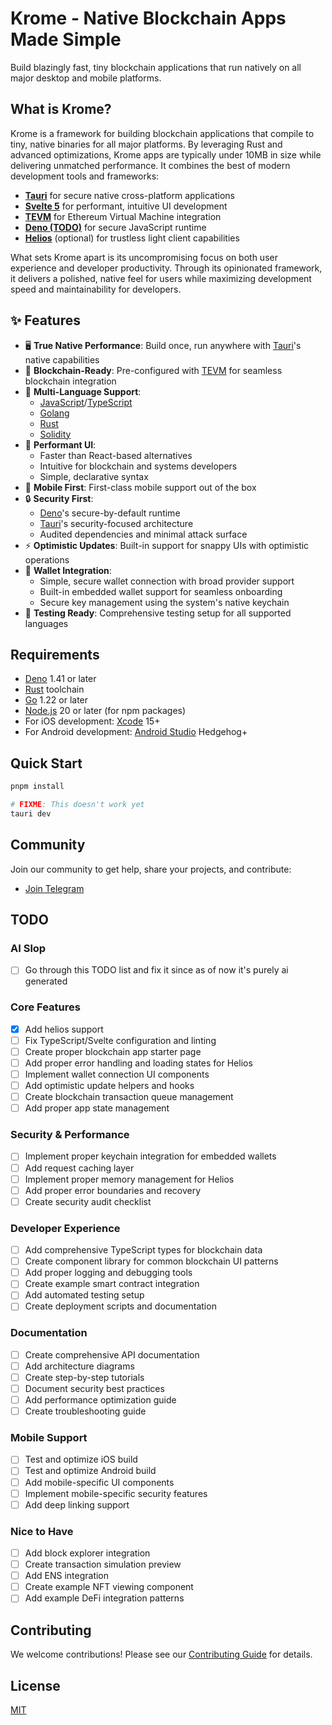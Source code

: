 # Krome - Native Blockchain Apps Made Simple

Build blazingly fast, tiny blockchain applications that run natively on all major desktop and mobile platforms.

## What is Krome?

Krome is a framework for building blockchain applications that compile to tiny, native binaries for all major platforms. By leveraging Rust and advanced optimizations, Krome apps are typically under 10MB in size while delivering unmatched performance. It combines the best of modern development tools and frameworks:

- **[Tauri](https://tauri.app)** for secure native cross-platform applications
- **[Svelte 5](https://svelte.dev)** for performant, intuitive UI development
- **[TEVM](https://tevm.sh)** for Ethereum Virtual Machine integration
- **[Deno (TODO)](https://deno.land)** for secure JavaScript runtime
- **[Helios](https://github.com/a16z/helios)** (optional) for trustless light client capabilities

What sets Krome apart is its uncompromising focus on both user experience and developer productivity. Through its opinionated framework, it delivers a polished, native feel for users while maximizing development speed and maintainability for developers.

## ✨ Features

- 🖥️ **True Native Performance**: Build once, run anywhere with [Tauri](https://tauri.app)'s native capabilities
- 🔗 **Blockchain-Ready**: Pre-configured with [TEVM](https://tevm.sh) for seamless blockchain integration
- 🔄 **Multi-Language Support**: 
  - [JavaScript](https://developer.mozilla.org/en-US/docs/Web/JavaScript)/[TypeScript](https://www.typescriptlang.org)
  - [Golang](https://go.dev)
  - [Rust](https://www.rust-lang.org)
  - [Solidity](https://soliditylang.org)
- 🎨 **Performant UI**: 
  - Faster than React-based alternatives
  - Intuitive for blockchain and systems developers
  - Simple, declarative syntax
- 📱 **Mobile First**: First-class mobile support out of the box
- 🔒 **Security First**: 
  - [Deno](https://deno.land)'s secure-by-default runtime
  - [Tauri](https://tauri.app/v1/guides/security/security)'s security-focused architecture
  - Audited dependencies and minimal attack surface
- ⚡ **Optimistic Updates**: Built-in support for snappy UIs with optimistic operations
- 👛 **Wallet Integration**: 
  - Simple, secure wallet connection with broad provider support
  - Built-in embedded wallet support for seamless onboarding
  - Secure key management using the system's native keychain
- 🧪 **Testing Ready**: Comprehensive testing setup for all supported languages

## Requirements

- [Deno](https://deno.land/manual/getting_started/installation) 1.41 or later
- [Rust](https://www.rust-lang.org/tools/install) toolchain
- [Go](https://go.dev/doc/install) 1.22 or later
- [Node.js](https://nodejs.org) 20 or later (for npm packages)
- For iOS development: [Xcode](https://developer.apple.com/xcode/) 15+
- For Android development: [Android Studio](https://developer.android.com/studio) Hedgehog+

## Quick Start

```bash
pnpm install

# FIXME: This doesn't work yet
tauri dev
```

## Community

Join our community to get help, share your projects, and contribute:

- [Join Telegram](https://t.me/+ANThR9bHDLAwMjUx)

## TODO

### AI Slop
- [ ] Go through this TODO list and fix it since as of now it's purely ai generated

### Core Features
- [x] Add helios support
- [ ] Fix TypeScript/Svelte configuration and linting
- [ ] Create proper blockchain app starter page
- [ ] Add proper error handling and loading states for Helios
- [ ] Implement wallet connection UI components
- [ ] Add optimistic update helpers and hooks
- [ ] Create blockchain transaction queue management
- [ ] Add proper app state management

### Security & Performance
- [ ] Implement proper keychain integration for embedded wallets
- [ ] Add request caching layer
- [ ] Implement proper memory management for Helios
- [ ] Add proper error boundaries and recovery
- [ ] Create security audit checklist

### Developer Experience
- [ ] Add comprehensive TypeScript types for blockchain data
- [ ] Create component library for common blockchain UI patterns
- [ ] Add proper logging and debugging tools
- [ ] Create example smart contract integration
- [ ] Add automated testing setup
- [ ] Create deployment scripts and documentation

### Documentation
- [ ] Create comprehensive API documentation
- [ ] Add architecture diagrams
- [ ] Create step-by-step tutorials
- [ ] Document security best practices
- [ ] Add performance optimization guide
- [ ] Create troubleshooting guide

### Mobile Support
- [ ] Test and optimize iOS build
- [ ] Test and optimize Android build
- [ ] Add mobile-specific UI components
- [ ] Implement mobile-specific security features
- [ ] Add deep linking support

### Nice to Have
- [ ] Add block explorer integration
- [ ] Create transaction simulation preview
- [ ] Add ENS integration
- [ ] Create example NFT viewing component
- [ ] Add example DeFi integration patterns

## Contributing

We welcome contributions! Please see our [Contributing Guide](CONTRIBUTING.md) for details.

## License

[MIT](LICENSE)
